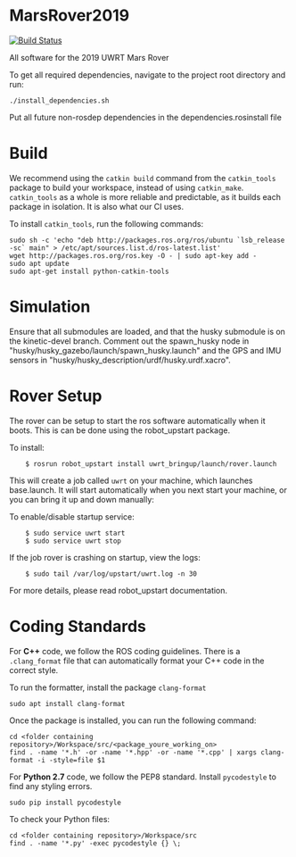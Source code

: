 # MarsRover2019
[![Build Status](https://travis-ci.com/uwrobotics/MarsRover2019.svg?branch=master)](https://travis-ci.com/uwrobotics/MarsRover2019)

All software for the 2019 UWRT Mars Rover 


To get all required dependencies, navigate to the project root directory and run: 
```
./install_dependencies.sh
```
Put all future non-rosdep dependencies in the dependencies.rosinstall file

# Build
We recommend using the `catkin build` command from the `catkin_tools` package to build your workspace,  instead of using `catkin_make`. `catkin_tools` as a whole is more reliable and predictable, as it builds each package in isolation. It is also what our CI uses.

To install `catkin_tools`, run the following commands:
```
sudo sh -c 'echo "deb http://packages.ros.org/ros/ubuntu `lsb_release -sc` main" > /etc/apt/sources.list.d/ros-latest.list'
wget http://packages.ros.org/ros.key -O - | sudo apt-key add -
sudo apt update
sudo apt-get install python-catkin-tools
```

# Simulation
Ensure that all submodules are loaded, and that the husky submodule is on the kinetic-devel branch.
Comment out the spawn_husky node in "husky/husky_gazebo/launch/spawn_husky.launch" and the GPS and IMU sensors in
"husky/husky_description/urdf/husky.urdf.xacro".

# Rover Setup
The rover can be setup to start the ros software automatically when it boots. This is can be done using the robot_upstart package.


To install:
```
    $ rosrun robot_upstart install uwrt_bringup/launch/rover.launch
```

This will create a job called ``uwrt`` on your machine, which launches
base.launch. It will start automatically when you next start your machine,
or you can bring it up and down manually:


To enable/disable startup service:
```
    $ sudo service uwrt start
    $ sudo service uwrt stop
```

If the job rover is crashing on startup, view the logs:
```
    $ sudo tail /var/log/upstart/uwrt.log -n 30
```

For more details, please read robot_upstart documentation.

# Coding Standards
For **C++** code, we follow the ROS coding guidelines. There is a `.clang_format` file that can automatically format your C++ code in the correct style.

To run the formatter, install the package `clang-format`
```
sudo apt install clang-format
```
Once the package is installed, you can run the following command:
```
cd <folder containing repository>/Workspace/src/<package_youre_working_on>
find . -name '*.h' -or -name '*.hpp' -or -name '*.cpp' | xargs clang-format -i -style=file $1
```

For **Python 2.7** code, we follow the PEP8 standard. Install `pycodestyle` to find any styling errors.
```
sudo pip install pycodestyle
```
To check your Python files:
```
cd <folder containing repository>/Workspace/src
find . -name '*.py' -exec pycodestyle {} \;


